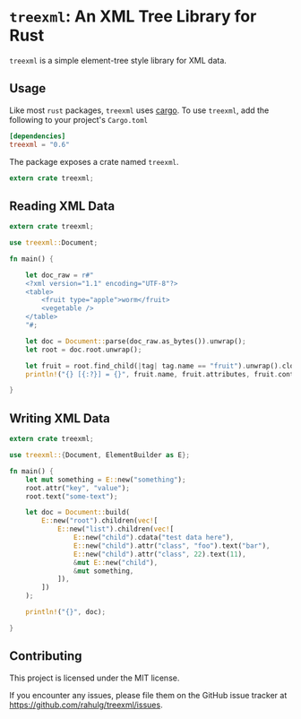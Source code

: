 # `treexml`: An XML Tree Library for Rust

`treexml` is a simple element-tree style library for XML data.

## Usage

Like most `rust` packages, `treexml` uses [cargo](http://crates.io).
To use `treexml`, add the following to your project's `Cargo.toml`

```toml
[dependencies]
treexml = "0.6"
```

The package exposes a crate named `treexml`.

```rust
extern crate treexml;
```

## Reading XML Data

```rust
extern crate treexml;

use treexml::Document;

fn main() {

    let doc_raw = r#"
    <?xml version="1.1" encoding="UTF-8"?>
    <table>
        <fruit type="apple">worm</fruit>
        <vegetable />
    </table>
    "#;

    let doc = Document::parse(doc_raw.as_bytes()).unwrap();
    let root = doc.root.unwrap();

    let fruit = root.find_child(|tag| tag.name == "fruit").unwrap().clone();
    println!("{} [{:?}] = {}", fruit.name, fruit.attributes, fruit.contents.unwrap());

}
```

## Writing XML Data

```rust
extern crate treexml;

use treexml::{Document, ElementBuilder as E};

fn main() {
    let mut something = E::new("something");
    root.attr("key", "value");
    root.text("some-text");

    let doc = Document::build(
        E::new("root").children(vec![
            E::new("list").children(vec![
                E::new("child").cdata("test data here"),
                E::new("child").attr("class", "foo").text("bar"),
                E::new("child").attr("class", 22).text(11),
                &mut E::new("child"),
                &mut something,
            ]),
        ])
    );

    println!("{}", doc);

}
```

## Contributing

This project is licensed under the MIT license.

If you encounter any issues, please file them on the GitHub issue tracker at https://github.com/rahulg/treexml/issues.
